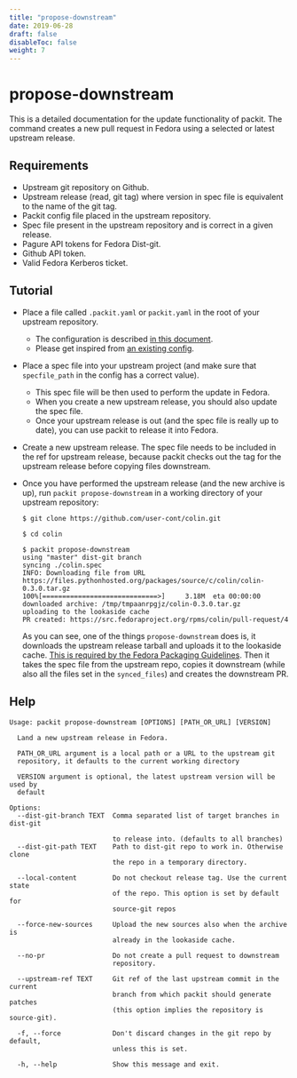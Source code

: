 ```yaml
---
title: "propose-downstream"
date: 2019-06-28
draft: false
disableToc: false
weight: 7
---
```


# propose-downstream

This is a detailed documentation for the update functionality of packit. The
command creates a new pull request in Fedora using a selected or latest
upstream release.


## Requirements

* Upstream git repository on Github.
* Upstream release (read, git tag) where version in spec file is equivalent to
  the name of the git tag.
* Packit config file placed in the upstream repository.
* Spec file present in the upstream repository and is correct in a given
  release.
* Pagure API tokens for Fedora Dist-git.
* Github API token.
* Valid Fedora Kerberos ticket.


## Tutorial

* Place a file called `.packit.yaml` or `packit.yaml` in the root of your upstream repository.
   * The configuration is described [in this document](/docs/configuration/).
   * Please get inspired from [an existing config](https://github.com/packit/packit/blob/main/.packit.yaml).

* Place a spec file into your upstream project (and make sure that
  `specfile_path` in the config has a correct value).
   * This spec file will be then used to perform the update in Fedora.
   * When you create a new upstream release, you should also update the spec file.
   * Once your upstream release is out (and the spec file is really up to
     date), you can use packit to release it into Fedora.

* Create a new upstream release. The spec file needs to be included in the ref
  for upstream release, because packit checks out the tag for the upstream
  release before copying files downstream.

* Once you have performed the upstream release (and the new archive is up),
  run `packit propose-downstream` in a working directory of your upstream
  repository:
  ```
  $ git clone https://github.com/user-cont/colin.git

  $ cd colin

  $ packit propose-downstream
  using "master" dist-git branch
  syncing ./colin.spec
  INFO: Downloading file from URL https://files.pythonhosted.org/packages/source/c/colin/colin-0.3.0.tar.gz
  100%[=============================>]     3.18M  eta 00:00:00
  downloaded archive: /tmp/tmpaanrpgjz/colin-0.3.0.tar.gz
  uploading to the lookaside cache
  PR created: https://src.fedoraproject.org/rpms/colin/pull-request/4
  ```

  As you can see, one of the things `propose-downstream` does is, it downloads the
  upstream release tarball and uploads it to the lookaside cache. [This is
  required by the Fedora Packaging
  Guidelines](https://fedoraproject.org/wiki/Packaging:SourceURL#Referencing_Source).
  Then it takes the spec file from the upstream repo, copies it downstream (while
  also all the files set in the `synced_files`) and creates the downstream PR.


## Help

    Usage: packit propose-downstream [OPTIONS] [PATH_OR_URL] [VERSION]
    
      Land a new upstream release in Fedora.
    
      PATH_OR_URL argument is a local path or a URL to the upstream git
      repository, it defaults to the current working directory
    
      VERSION argument is optional, the latest upstream version will be used by
      default
    
    Options:
      --dist-git-branch TEXT  Comma separated list of target branches in dist-git
    
                              to release into. (defaults to all branches)
      --dist-git-path TEXT    Path to dist-git repo to work in. Otherwise clone
                              the repo in a temporary directory.
    
      --local-content         Do not checkout release tag. Use the current state
                              of the repo. This option is set by default for
                              source-git repos
    
      --force-new-sources     Upload the new sources also when the archive is
                              already in the lookaside cache.
    
      --no-pr                 Do not create a pull request to downstream
                              repository.
    
      --upstream-ref TEXT     Git ref of the last upstream commit in the current
                              branch from which packit should generate patches
                              (this option implies the repository is source-git).
    
      -f, --force             Don't discard changes in the git repo by default,
                              unless this is set.
    
      -h, --help              Show this message and exit.
